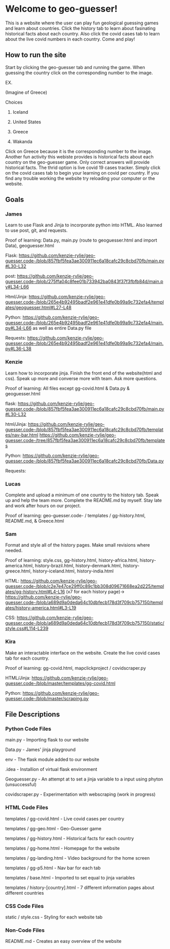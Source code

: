 # Welcome to geo-guesser!

This is a website where the user can play fun geological guessing games and learn about countries. Click the history tab to learn about fasinating historical facts about each country. Also click the covid cases tab to learn about the live covid numbers in each country. Come and play! 

## How to run the site

Start by clicking the geo-guesser tab and running the game. When guessing the country click on the corresponding number to the image. 

EX. 

(Imagine of Greece)

Choices 

1. Iceland

2. United States

3. Greece

4. Wakanda 

Click on Greece because it is the corresponding number to the image. Another fun activity this webiste provides is historical facts about each country on the geo-guesser game. Only correct answers will provide historical facts. The thrid option is live covid 19 cases tracker. Simply click on the covid cases tab to begin your learning on covid per country. If you find any trouble working the website try reloading your computer or the website. 

## Goals

### James

Learn to use Flask and Jinja to incorporate python into HTML. Also learned to use post, git, and requests.

Proof of learning: Data.py, main.py (route to geoguesser.html and import Data), geoguesser.html

Flask: https://github.com/kenzie-rylie/geo-guesser.code-/blob/857fbf5fea3ae300911ec6a18cafc29c8cbd70fb/main.py#L30-L32

post: https://github.com/kenzie-rylie/geo-guesser.code-/blob/275ffa04c8fee01b733942ba0843f37f3fbfb84d/main.py#L34-L66

Html/Jinja: https://github.com/kenzie-rylie/geo-guesser.code-/blob/265e4b92495badf2e961e41dfe0b99a9c732efa4/templates/geoguesser.html#L27-L48

Python: https://github.com/kenzie-rylie/geo-guesser.code-/blob/265e4b92495badf2e961e41dfe0b99a9c732efa4/main.py#L34-L66 as well as entire Data.py file

Requests: https://github.com/kenzie-rylie/geo-guesser.code-/blob/265e4b92495badf2e961e41dfe0b99a9c732efa4/main.py#L36-L38

### Kenzie

Learn how to incorporate jinja. Finish the front end of the website(html and css). Speak up more and converse more with team. Ask more questions.

Proof of learning: All files except gg-covid.html & Data.py & geoguesser.html

flask: https://github.com/kenzie-rylie/geo-guesser.code-/blob/857fbf5fea3ae300911ec6a18cafc29c8cbd70fb/main.py#L30-L32 

html/Jinja: https://github.com/kenzie-rylie/geo-guesser.code-/blob/857fbf5fea3ae300911ec6a18cafc29c8cbd70fb/templates/nav-bar.html
            https://github.com/kenzie-rylie/geo-guesser.code-/tree/857fbf5fea3ae300911ec6a18cafc29c8cbd70fb/templates 

Python: https://github.com/kenzie-rylie/geo-guesser.code-/blob/857fbf5fea3ae300911ec6a18cafc29c8cbd70fb/Data.py

Requests:

### Lucas 

Complete and upload a minimum of one country to the history tab. Speak up and help the team more. Complete the README.md by myself. Stay late and work after hours on our project. 

Proof of learning: geo-guesser.code- / templates / gg-history.html, README.md, & Greece.html

### Sam

Format and style all of the history pages. Make small revisions where needed.

Proof of learning: style.css, gg-history.html, history-africa.html, history-america.html, history-brazil.html, history-denmark.html, history-greece.html, history-iceland.html, history-india.html

HTML: https://github.com/kenzie-rylie/geo-guesser.code-/blob/c2e7e47ce29ff0c89c1bb308d09671668ea2d225/templates/gg-history.html#L4-L16
      (x7 for each history page)-> https://github.com/kenzie-rylie/geo-guesser.code-/blob/a689d9a0deda64c10dbfecb178d3f709cb757150/templates/history-america.html#L3-L19

CSS: https://github.com/kenzie-rylie/geo-guesser.code-/blob/a689d9a0deda64c10dbfecb178d3f709cb757150/static/style.css#L114-L239

### Kira

Make an interactable interface on the website. Create the live covid cases tab for each country.

Proof of learning: gg-covid.html, mapclickproject / covidscraper.py

HTML/Jinja: https://github.com/kenzie-rylie/geo-guesser.code-/blob/master/templates/gg-covid.html

Python: https://github.com/kenzie-rylie/geo-guesser.code-/blob/master/scraping.py


## File Descriptions 

### Python Code Files

main.py - Importing flask to our website

Data.py - James' jinja playground 

env - The flask module added to our website

.idea - Installion of virtual flask environment

Geoguesser.py - An attempt at to set a jinja variable to a input using phyton (unsuccessful)

covidscraper.py - Experimentation with webscraping (work in progress)

### HTML Code Files

templates / gg-covid.html - Live covid cases per country

templates / gg-geo.html - Geo-Guesser game 

templates / gg-history.html - Historical facts for each country 

templates / gg-home.html - Homepage for the website

templates / gg-landing.html - Video background for the home screen

templates / gg-p5.html - Nav bar for each tab 

templates / base.html - Imported to set equal to jinja variables

templates / history-[country].html - 7 different information pages about different countries

### CSS Code Files 

static / style.css - Styling for each website tab

### Non-Code Files

README.md - Creates an easy overview of the website
